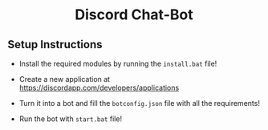 <h1 align="center">Discord Chat-Bot </h1>

## Setup Instructions
- Install the required modules by running the `install.bat` file!

- Create a new application at https://discordapp.com/developers/applications

- Turn it into a bot and fill the `botconfig.json` file with all the requirements!

- Run the bot with `start.bat` file!
